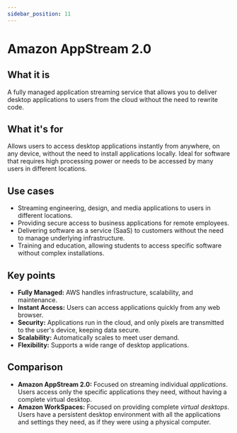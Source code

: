 ```yaml
---
sidebar_position: 11
---
```


# Amazon AppStream 2.0

## What it is
A fully managed application streaming service that allows you to deliver desktop applications to users from the cloud without the need to rewrite code.

## What it's for
Allows users to access desktop applications instantly from anywhere, on any device, without the need to install applications locally. Ideal for software that requires high processing power or needs to be accessed by many users in different locations.

## Use cases
- Streaming engineering, design, and media applications to users in different locations.
- Providing secure access to business applications for remote employees.
- Delivering software as a service (SaaS) to customers without the need to manage underlying infrastructure.
- Training and education, allowing students to access specific software without complex installations.

## Key points
- **Fully Managed:** AWS handles infrastructure, scalability, and maintenance.
- **Instant Access:** Users can access applications quickly from any web browser.
- **Security:** Applications run in the cloud, and only pixels are transmitted to the user's device, keeping data secure.
- **Scalability:** Automatically scales to meet user demand.
- **Flexibility:** Supports a wide range of desktop applications.

## Comparison
- **Amazon AppStream 2.0:** Focused on streaming individual *applications*. Users access only the specific applications they need, without having a complete virtual desktop.
- **Amazon WorkSpaces:** Focused on providing complete *virtual desktops*. Users have a persistent desktop environment with all the applications and settings they need, as if they were using a physical computer. 